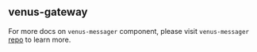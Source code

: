 ## venus-gateway

For more docs on `venus-messager` component, please visit `venus-messager` [repo](https://github.com/ipfs-force-community/venus-gateway/tree/master/docs) to learn more.

